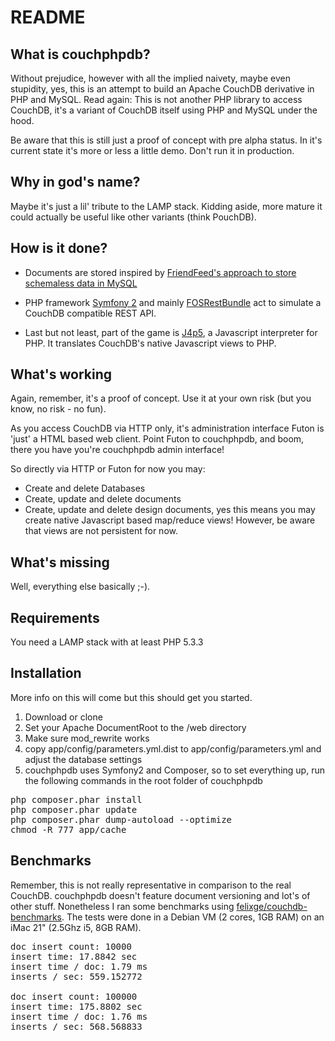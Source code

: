 README
======

What is couchphpdb?
-------------------

Without prejudice, however with all the implied naivety, maybe even stupidity, yes, this is an attempt to build an Apache CouchDB derivative in PHP and MySQL. Read again: This is not another PHP library to access CouchDB, it's a variant of CouchDB itself using PHP and MySQL under the hood.

Be aware that this is still just a proof of concept with pre alpha status. In it's current state it's more or less a little demo. Don't run it in production.

Why in god's name?
------------------

Maybe it's just a lil' tribute to the LAMP stack. Kidding aside, more mature it could actually be useful like other variants (think PouchDB). 

How is it done?
---------------

* Documents are stored inspired by [FriendFeed's approach to store schemaless data in MySQL](http://backchannel.org/blog/friendfeed-schemaless-mysql)

* PHP framework [Symfony 2](https://github.com/symfony/symfony) and mainly [FOSRestBundle](https://github.com/FriendsOfSymfony/FOSRestBundle) act to simulate a CouchDB compatible REST API.

* Last but not least, part of the game is [J4p5](https://github.com/walterra/J4p5Bundle), a Javascript interpreter for PHP. It translates CouchDB's native Javascript views to PHP.

What's working
--------------

Again, remember, it's a proof of concept. Use it at your own risk (but you know, no risk - no fun).

As you access CouchDB via HTTP only, it's administration interface Futon is 'just' a HTML based web client. Point Futon to couchphpdb, and boom, there you have you're couchphpdb admin interface!

So directly via HTTP or Futon for now you may:

* Create and delete Databases
* Create, update and delete documents
* Create, update and delete design documents, yes this means you may create native Javascript based map/reduce views! However, be aware that views are not persistent for now.

What's missing
--------------

Well, everything else basically ;-).

Requirements
------------

You need a LAMP stack with at least PHP 5.3.3

Installation
------------

More info on this will come but this should get you started.

1. Download or clone
2. Set your Apache DocumentRoot to the /web directory
3. Make sure mod_rewrite works
4. copy app/config/parameters.yml.dist to app/config/parameters.yml and adjust the database settings 
5. couchphpdb uses Symfony2 and Composer, so to set everything up, run the following commands in the root folder of couchphpdb

<pre>
php composer.phar install
php composer.phar update
php composer.phar dump-autoload --optimize
chmod -R 777 app/cache
</pre>

Benchmarks
----------

Remember, this is not really representative in comparison to the real CouchDB. couchphpdb doesn't feature document versioning and lot's of other stuff.
Nonetheless I ran some benchmarks using [felixge/couchdb-benchmarks](https://github.com/felixge/couchdb-benchmarks).
The tests were done in a Debian VM (2 cores, 1GB RAM) on an iMac 21" (2.5Ghz i5, 8GB RAM).

<pre>
doc insert count: 10000
insert time: 17.8842 sec
insert time / doc: 1.79 ms
inserts / sec: 559.152772

doc insert count: 100000
insert time: 175.8802 sec
insert time / doc: 1.76 ms
inserts / sec: 568.568833
</pre>
